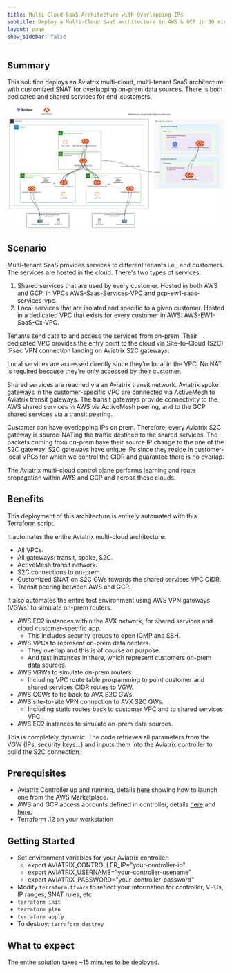 ```yaml
---
title: Multi-Cloud SaaS Architecture with Overlapping IPs
subtitle: Deploy a Multi-Cloud SaaS architecture in AWS & GCP in 30 minutes
layout: page
show_sidebar: false
---
```


## Summary
This solution deploys an Aviatrix multi-cloud, multi-tenant SaaS architecture with customized SNAT for overlapping on-prem data sources.  There is both dedicated and shared services for end-customers.

<img alt="multi-tenant saas architecture" src="https://github.com/AviatrixSystems/terraform-solutions/raw/master/solutions/img/multi-tenant-saas.png">

## Scenario
Multi-tenant SaaS provides services to different tenants i.e., end customers.  The services are hosted in the cloud.  There's two types of services:
1. Shared services that are used by every customer.  Hosted in both AWS and GCP, in VPCs AWS-Saas-Services-VPC and gcp-ew1-saas-services-vpc.
2. Local services that are isolated and specific to a given customer.  Hosted in a dedicated VPC that exists for every customer in AWS: AWS-EW1-SaaS-Cx-VPC.

Tenants send data to and access the services from on-prem.  Their dedicated VPC provides the entry point to the cloud via Site-to-Cloud (S2C) IPsec VPN connection landing on Aviatrix S2C gateways.

Local services are accessed directly since they're local in the VPC.  No NAT is required because they're only accessed by their customer.

Shared services are reached via an Aviatrix transit network.  Aviatrix spoke gateways in the customer-specific VPC are connected via ActiveMesh to Aviatrix transit gateways.  The transit gateways provide connectivity to the AWS shared services in AWS via ActiveMesh peering, and to the GCP shared services via a transit peering.

Customer can have overlapping IPs on prem.  Therefore, every Aviatrix S2C gateway is source-NATing the traffic destined to the shared services.  The packets coming from on-prem have their source IP change to the one of the S2C gateway.  S2C gateways have unique IPs since they reside in customer-local VPCs for which we control the CIDR and guarantee there is no overlap.

The Aviatrix multi-cloud control plane performs learning and route propagation within AWS and GCP and across those clouds.

## Benefits
This deployment of this architecture is entirely automated with this Terraform script.

It automates the entire Aviatrix multi-cloud architecture:
* All VPCs.
* All gateways: transit, spoke, S2C.
* ActiveMesh transit network.
* S2C connections to on-prem.
* Customized SNAT on S2C GWs towards the shared services VPC CIDR.
* Transit peering between AWS and GCP.

It also automates the entire test environment using AWS VPN gateways (VGWs) to simulate on-prem routers.
* AWS EC2 instances within the AVX network, for shared services and cloud customer-specific app.
  * This includes security groups to open ICMP and SSH.
* AWS VPCs to represent on-prem data centers.
  * They overlap and this is of course on purpose.
  * And test instances in there, which represent customers on-prem data sources.
* AWS VGWs to simulate on-prem routers.
  * Including VPC route table programming to point customer and shared services CIDR routes to VGW.
* AWS CGWs to tie back to AVX S2C GWs.
* AWS site-to-site VPN connection to AVX S2C GWs.
  * Including static routes back to customer VPC and to shared services VPC.
* AWS EC2 instances to simulate on-prem data sources.

This is completely dynamic. The code retrieves all parameters from the VGW (IPs, security keys…) and inputs them into the Aviatrix controller to build the S2C connection.

## Prerequisites
- Aviatrix Controller up and running, details [here](https://docs.aviatrix.com/StartUpGuides/aviatrix-cloud-controller-startup-guide.html) showing how to launch one from the AWS Marketplace.
- AWS and GCP access accounts defined in controller, details [here](https://docs.aviatrix.com/StartUpGuides/aviatrix-cloud-controller-startup-guide.html#select-aws) and [here.](https://docs.aviatrix.com/HowTos/CreateGCloudAccount.html)
- Terraform .12 on your workstation

## Getting Started
* Set environment variables for your Aviatrix controller:
  * export AVIATRIX_CONTROLLER_IP="your-controller-ip"
  * export AVIATRIX_USERNAME="your-controller-usename"
  * export AVIATRIX_PASSWORD="your-controller-password"
* Modify ```terraform.tfvars``` to reflect your information for controller, VPCs, IP ranges, SNAT rules, etc.
* ```terraform init```
* ```terraform plan```
* ```terraform apply```
* To destroy: ```terraform destroy```

## What to expect
The entire solution takes ~15 minutes to be deployed.
<!--stackedit_data:
eyJoaXN0b3J5IjpbMTc5ODYyNjE1OF19
-->
